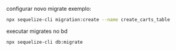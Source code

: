 configurar novo migrate exemplo:
```sh
npx sequelize-cli migration:create --name create_carts_table
```
executar migrates no bd 
```sh
npx sequelize-cli db:migrate
```